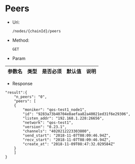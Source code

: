 
# Peers

* Uri:

   `/nodes/{chainId}/peers`

* Method:

    `GET`

* Param

| 参数名   |      类型      |是否必须|默认值|说明|
|----------|:-------------:|:-----:|:---:|:--:|


* Response
```
"result":{
    "n_peers": "0",
    "peers": [
    {
        "moniker": "qos-test1_node1",
        "id": "9283a73b40704e8aefaa82a40021ed31f6e29306",
        "listen_addr": "192.168.1.228:26656",
        "network": "qos-test1",
        "version": "0.23.1",
        "channels": "4020212223303800",
        "send_start": "2018-11-07T08:09:46.94Z",
        "recv_start": "2018-11-07T08:09:46.94Z",
        "create_at": "2018-11-09T08:47:32.029584Z"
    }
    ]
}
```
